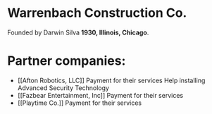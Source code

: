# Warrenbach Construction Co.
Founded by Darwin Silva **1930, Illinois, Chicago**.
# Partner companies:
- [[Afton Robotics, LLC]] 
  Payment for their services
  Help installing Advanced Security Technology
- [[Fazbear Entertainment, Inc]]
  Payment for their services
- [[Playtime Co.]]
  Payment for their services




















